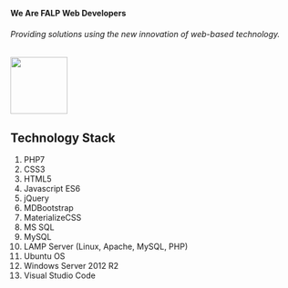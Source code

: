 **We Are FALP Web Developers**

###### Providing solutions using the new innovation of web-based technology.
<img src="https://www.flaticon.com/svg/vstatic/svg/1005/1005141.svg?token=exp=1619143844~hmac=07d9412f19d82b7e8d3b6a7350af867a" width="100" height="100"/>

## Technology Stack
1. PHP7
2. CSS3
3. HTML5
4. Javascript ES6
5. jQuery
6. MDBootstrap
7. MaterializeCSS
8. MS SQL
9. MySQL
10. LAMP Server (Linux, Apache, MySQL, PHP)
11. Ubuntu OS
12. Windows Server 2012 R2
13. Visual Studio Code

